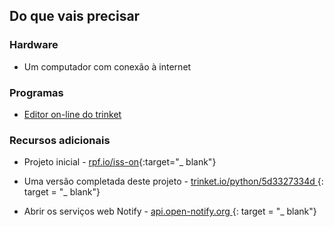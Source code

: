 ## Do que vais precisar

### Hardware

+ Um computador com conexão à internet

### Programas

+ [Editor on-line do trinket](https://trinket.io/)

### Recursos adicionais

+ Projeto inicial - [rpf.io/iss-on](http://rpf.io/iss-on){:target="_ blank"}

+ Uma versão completada deste projeto - [ trinket.io/python/5d3327334d ](https://trinket.io/python/5d3327334d) {: target = "_ blank"}

+ Abrir os serviços web Notify - [ api.open-notify.org ](http://api.open-notify.org/) {: target = "_ blank"}